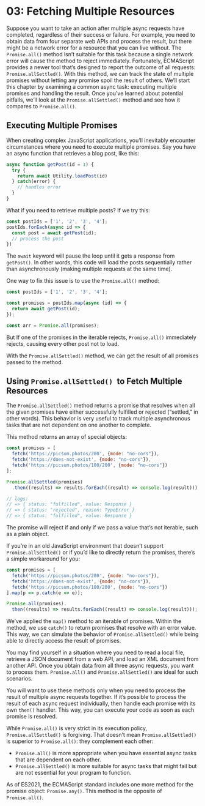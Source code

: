 # 03: Fetching Multiple Resources

Suppose you want to take an action after multiple async requests have completed, regardless of their success or failure. For example, you need to obtain data from four separate web APIs and process the result, but there might be a network error for a resource that you can live without. The `Promise.all()` method isn’t suitable for this task because a single network error will cause the method to reject immediately. Fortunately, ECMAScript provides a newer tool that’s designed to report the outcome of all requests: `Promise.allSettled()`. With this method, we can track the state of multiple promises without letting any promise spoil the result of others. We’ll start this chapter by examining a common async task: executing multiple promises and handling the result. Once you’ve learned about potential pitfalls, we’ll look at the `Promise.allSettled()` method and see how it compares to `Promise.all()`.

## Executing Multiple Promises

When creating complex JavaScript applications, you’ll inevitably encounter circumstances where you need to execute multiple promises. Say you have an async function that retrieves a blog post, like this:

```js
async function getPost(id = 1) {
  try {
    return await Utility.loadPost(id)
  } catch(error) {
    // handles error
  }
}
```

What if you need to retrieve multiple posts? If we try this:

```js
const postIds = ['1', '2', '3', '4'];
postIds.forEach(async id => {
  const post = await getPost(id);
  // process the post   
})
```

The `await` keyword will pause the loop until it gets a response from `getPost()`. In other words, this code will load the posts sequentially rather than asynchronously (making multiple requests at the same time).

One way to fix this issue is to use the `Promise.all()` method:

```js
const postIds = ['1', '2', '3', '4'];

const promises = postIds.map(async (id) => {
  return await getPost(id);
});

const arr = Promise.all(promises);
```

But If one of the promises in the iterable rejects, `Promise.all()` immediately rejects, causing every other post not to load.

With the `Promise.allSettled()` method, we can get the result of all promises passed to the method.

## Using `Promise.allSettled() `to Fetch Multiple Resources

The `Promise.allSettled()` method returns a promise that resolves when all the given promises have either successfully fulfilled or rejected (“settled,” in other words). This behavior is very useful to track multiple asynchronous tasks that are not dependent on one another to complete.

This method returns an array of special objects:

```js
const promises = [
  fetch('https://picsum.photos/200', {mode: "no-cors"}), 
  fetch('https://does-not-exist', {mode: "no-cors"}),
  fetch('https://picsum.photos/100/200', {mode: "no-cors"})
];

Promise.allSettled(promises)
  .then((results) => results.forEach((result) => console.log(result)));

// logs:
// => { status: "fulfilled", value: Response }
// => { status: "rejected", reason: TypeError }
// => { status: "fulfilled", value: Response }
```

The promise will reject if and only if we pass a value that’s not iterable, such as a plain object.

If you’re in an old JavaScript environment that doesn’t support `Promise.allSettled()` or if you’d like to directly return the promises, there’s a simple workaround for you:

```js
const promises = [
  fetch('https://picsum.photos/200', {mode: "no-cors"}),
  fetch('https://does-not-exist', {mode: "no-cors"}),
  fetch('https://picsum.photos/100/200', {mode: "no-cors"})
].map(p => p.catch(e => e)); 

Promise.all(promises).
  then((results) => results.forEach((result) => console.log(result)));
```

We’ve applied the `map()` method to an iterable of promises. Within the method, we use `catch()` to return promises that resolve with an error value. This way, we can simulate the behavior of `Promise.allSettled()` while being able to
directly access the result of promises.

You may find yourself in a situation where you need to read a local file, retrieve a JSON document from a web API, and load an XML document from another API. Once you obtain data from all three async requests, you want to process them. `Promise.all()` and `Promise.allSettled()` are ideal for such scenarios.

You will want to use these methods only when you need to process the result of multiple async requests together. If it’s possible to process the result of each async request individually, then handle each promise with its own `then()` handler. This way, you can execute your code as soon as each promise is resolved.

While `Promise.all()` is very strict in its execution policy, `Promise.allSettled()` is forgiving. That doesn’t mean `Promise.allSettled()` is superior to `Promise.all()`: they complement each other:

- `Promise.all()` is more appropriate when you have essential async tasks that are dependent on each other.
- `Promise.allSettled()` is more suitable for async tasks that might fail but are not essential for your program to function.

As of ES2021, the ECMAScript standard includes one more method for the promise object: `Promise.any()`. This method is the opposite of `Promise.all()`.